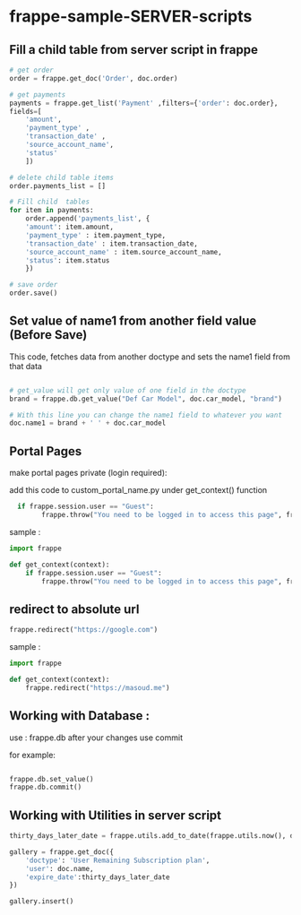 # frappe-sample-SERVER-scripts

## Fill a child table from server script in frappe

```python
# get order
order = frappe.get_doc('Order', doc.order)

# get payments 
payments = frappe.get_list('Payment' ,filters={'order': doc.order},
fields=[
    'amount',
    'payment_type' ,
    'transaction_date' ,
    'source_account_name',
    'status'
    ])

# delete child table items 
order.payments_list = []

# Fill child  tables 
for item in payments:
    order.append('payments_list', {
    'amount': item.amount,
    'payment_type' : item.payment_type, 
    'transaction_date' : item.transaction_date,
    'source_account_name' : item.source_account_name,
    'status': item.status 
    })

# save order 
order.save()

``` 

## Set value of name1 from another field value (Before Save)

This code, fetches data from another doctype and sets the name1 field from that data
```python

# get_value will get only value of one field in the doctype 
brand = frappe.db.get_value("Def Car Model", doc.car_model, "brand")

# With this line you can change the name1 field to whatever you want
doc.name1 = brand + ' ' + doc.car_model

```

## Portal Pages
make portal pages private (login required):

add this code to custom_portal_name.py under get_context() function
```python
  if frappe.session.user == "Guest":
        frappe.throw("You need to be logged in to access this page", frappe.PermissionError)
```

sample : 
```python
import frappe

def get_context(context):
    if frappe.session.user == "Guest":
        frappe.throw("You need to be logged in to access this page", frappe.PermissionError)

```

## redirect to absolute url
```python
frappe.redirect("https://google.com")
```
sample : 
```python
import frappe

def get_context(context):
    frappe.redirect("https://masoud.me")
```

## Working with Database : 

use : frappe.db
after your changes use commit 

for example: 

```python

frappe.db.set_value()
frappe.db.commit()
```

## Working with Utilities in server script
```python
thirty_days_later_date = frappe.utils.add_to_date(frappe.utils.now(), days=30)

gallery = frappe.get_doc({
    'doctype': 'User Remaining Subscription plan',
    'user': doc.name,
    'expire_date':thirty_days_later_date
})

gallery.insert()
```
